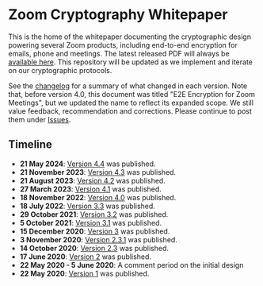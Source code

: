 # Zoom Cryptography Whitepaper
This is the home of the whitepaper documenting the cryptographic design powering several Zoom
products, including end-to-end encryption for emails, phone and meetings. The latest released PDF will always be [available
here](https://github.com/zoom/zoom-e2e-whitepaper/blob/master/zoom_e2e.pdf). This repository will be
updated as we implement and iterate on our cryptographic protocols.

See the [changelog](./CHANGELOG.md) for a summary of what changed in each version. Note that, before
version 4.0, this document was titled "E2E Encryption for Zoom Meetings", but we updated the name to
reflect its expanded scope. We still value feedback, recommendation and corrections. Please continue
to post them under [Issues](https://github.com/zoom/zoom-e2e-whitepaper/issues).

## Timeline
- **21 May 2024**: [Version 4.4](./archive/zoom_e2e_v4_4.pdf) was published.
- **21 November 2023**: [Version 4.3](./archive/zoom_e2e_v4_3.pdf) was published.
- **21 August 2023**: [Version 4.2](./archive/zoom_e2e_v4_2.pdf) was published.
- **27 March 2023**: [Version 4.1](./archive/zoom_e2e_v4_1.pdf) was published.
- **18 November 2022**: [Version 4.0](./archive/zoom_e2e_v4.pdf) was published.
- **18 July 2022**: [Version 3.3](./archive/zoom_e2e_v3_3.pdf) was published.
- **29 October 2021**: [Version 3.2](./archive/zoom_e2e_v3_2.pdf) was published.
- **5 October 2021**: [Version 3.1](./archive/zoom_e2e_v3_1.pdf) was published.
- **15 December 2020**: [Version 3](./archive/zoom_e2e_v3.pdf) was published.
- **3 November 2020**: [Version 2.3.1](./archive/zoom_e2e_v2_3_1.pdf) was published.
- **14 October 2020**: [Version 2.3](./archive/zoom_e2e_v2_3.pdf) was published.
- **17 June 2020**: [Version 2](./archive/zoom_e2e_v2.pdf) was published.
- **22 May 2020 - 5 June 2020**: A comment period on the initial design
- **22 May 2020**: [Version 1](./archive/zoom_e2e_v1.pdf) was published.
